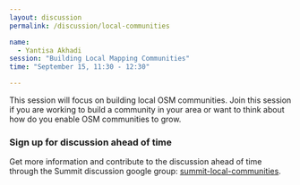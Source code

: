 ```yaml
---
layout: discussion
permalink: /discussion/local-communities

name:
  - Yantisa Akhadi
session: "Building Local Mapping Communities"
time: "September 15, 11:30 - 12:30"

---
```


This session will focus on building local OSM communities. Join this session if you are working to build a community in your area or want to think about how do you enable OSM communities to grow. 

### Sign up for discussion ahead of time

Get more information and contribute to the discussion ahead of time through the Summit discussion google group: [summit-local-communities](https://groups.google.com/a/hotosm.org/forum/#!forum/summit-local-communities).